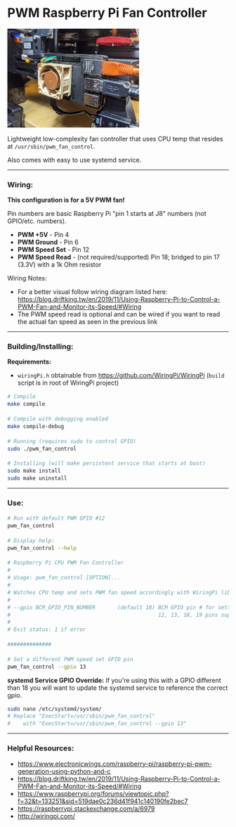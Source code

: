 # PWM Raspberry Pi Fan Controller

<img src="https://github.com/folkhack/raspberry-pi-pwm-fan/blob/multi_pin_support/docs/example_img.jpg" width="300" title="Example Raspberry Pi with PWM Fan Installed" alt="Example Raspberry Pi with PWM Fan Installed">

Lightweight low-complexity fan controller that uses CPU temp that resides at `/usr/sbin/pwm_fan_control`.

Also comes with easy to use systemd service.

---

### Wiring:

**This configuration is for a 5V PWM fan!**

Pin numbers are basic Raspberry Pi "pin 1 starts at J8" numbers (not GPIO/etc. numbers).

* **PWM +5V** - Pin 4
* **PWM Ground** - Pin 6
* **PWM Speed Set** - Pin 12
* **PWM Speed Read** - (not required/supported) Pin 18; bridged to pin 17 (3.3V) with a 1k Ohm resistor

Wiring Notes:

* For a better visual follow wiring diagram listed here: https://blog.driftking.tw/en/2019/11/Using-Raspberry-Pi-to-Control-a-PWM-Fan-and-Monitor-its-Speed/#Wiring
* The PWM speed read is optional and can be wired if you want to read the actual fan speed as seen in the previous link

---

### Building/Installing:

**Requirements:**
* `wiringPi.h` obtainable from https://github.com/WiringPi/WiringPi (`build` script is in root of WiringPi project)

```bash
# Compile
make compile

# Compile with debugging enabled
make compile-debug

# Running (requires sudo to control GPIO)
sudo ./pwm_fan_control

# Installing (will make persistent service that starts at boot)
sudo make install
sudo make uninstall
```

---

### Use:

```bash
# Run with default PWM GPIO #12
pwm_fan_control

# Display help:
pwm_fan_control --help

# Raspberry Pi CPU PWM Fan Controller 
#
# Usage: pwm_fan_control [OPTION]... 
#
# Watches CPU temp and sets PWM fan speed accordingly with WiringPi library.
#
# --gpio BCM_GPIO_PIN_NUMBER       (default 18) BCM GPIO pin # for setting PWM fan speed 
#                                               12, 13, 18, 19 pins supported (hardware PWM) 
#
# Exit status: 1 if error 

##############

# Set a different PWM speed set GPIO pin
pwm_fan_control --gpio 13
```

**systemd Service GPIO Override:** If you're using this with a GPIO different than 18 you will want to update the
systemd service to reference the correct gpio.

```bash
sudo nano /etc/systemd/system/
# Replace "ExecStart=/usr/sbin/pwm_fan_control"
#    with "ExecStart=/usr/sbin/pwm_fan_control --gpio 13"
```

---

### Helpful Resources:

* https://www.electronicwings.com/raspberry-pi/raspberry-pi-pwm-generation-using-python-and-c
* https://blog.driftking.tw/en/2019/11/Using-Raspberry-Pi-to-Control-a-PWM-Fan-and-Monitor-its-Speed/#Wiring
* https://www.raspberrypi.org/forums/viewtopic.php?f=32&t=133251&sid=519dae0c236d41f941c140190fe2bec7
* https://raspberrypi.stackexchange.com/a/6979
* http://wiringpi.com/
